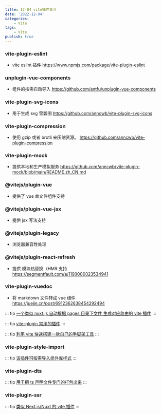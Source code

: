```yaml
---
title: 12-04 vite插件集合
date: '2022-12-04'
categories:
    - Vite
tags:
    - Vite
publish: true
---
```


### vite-plugin-eslint

-   vite eslint 插件
    https://www.npmjs.com/package/vite-plugin-eslint

### unplugin-vue-components

-   组件的按需自动导入
    https://github.com/antfu/unplugin-vue-components

### vite-plugin-svg-icons

-   用于生成 svg 雪碧图
    https://github.com/anncwb/vite-plugin-svg-icons

### vite-plugin-compression

-   使用 gzip 或者 brotli 来压缩资源。
    https://github.com/anncwb/vite-plugin-compression

### vite-plugin-mock

-   提供本地和生产模拟服务
    https://github.com/anncwb/vite-plugin-mock/blob/main/README.zh_CN.md

### @vitejs/plugin-vue

-   提供了 vue 单文件组件支持

### @vitejs/plugin-vue-jsx

-   提供 jsx 写法支持

### @vitejs/plugin-legacy

-   浏览器兼容性处理

### @vitejs/plugin-react-refresh

-   提供 模块热替换（HMR 支持 https://segmentfault.com/a/1190000023534941

### vite-plugin-vuedoc

-   将 markdown 文件转成 vue 组件 https://juejin.cn/post/6912362638454292494

::: tip
<a href="https://github.com/hannoeru/vite-plugin-pages#file-system-routing" target="_blank" >一个类似 nuxt.js 自动根据 pages 目录下文件 生成对应路由的 vite 插件</a>
:::

::: tip
<a href="https://juejin.cn/post/6993740289605124126" target="_blank" >vite-plugin 常用的插件</a>
:::

::: tip
<a href="https://www.zhihu.com/answer/2277539792" target="_blank" >利用 vite 快速搭建一款自己的手脚架工具</a>
:::

### vite-plugin-style-import

::: tip
<a href="https://github.com/vbenjs/vite-plugin-style-import/blob/main/README.zh_CN.md" target="_blank" >该插件可按需导入组件库样式</a>
:::

### vite-plugin-dts

::: tip
<a href="https://github.com/vbenjs/vite-plugin-style-import/blob/main/README.zh_CN.md" target="_blank" >用于把 ts 声明文件专门的打包出来</a>
:::

### vite-plugin-ssr

::: tip
<a href="https://cn.vite-plugin-ssr.com/" target="_blank" >类似 Next.js/Nuxt 的 vite 插件</a>
:::
